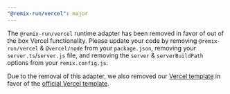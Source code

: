 ```yaml
---
"@remix-run/vercel": major
---
```


The `@remix-run/vercel` runtime adapter has been removed in favor of out of the box Vercel functionality. Please update
your code by removing `@remix-run/vercel` & `@vercel/node` from your `package.json`, removing your
`server.ts`/`server.js` file, and removing the `server` & `serverBuildPath` options from your `remix.config.js`.

Due to the removal of this adapter, we also removed our [Vercel template][vercel-template] in favor of the
[official Vercel template][official-vercel-template].

[vercel-template]: https://github.com/remix-run/remix/tree/main/templates/vercel
[official-vercel-template]: https://github.com/vercel/vercel/tree/main/examples/remix
